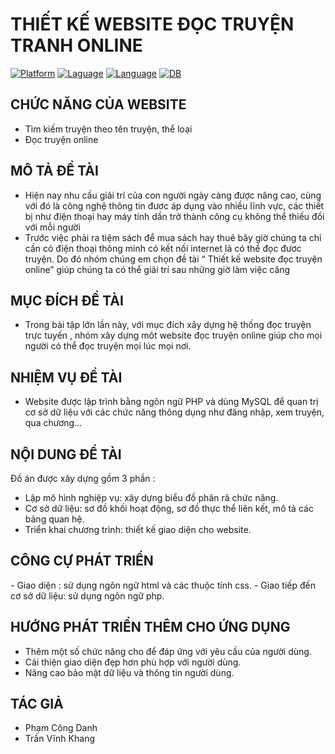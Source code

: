 # THIẾT KẾ WEBSITE ĐỌC TRUYỆN TRANH ONLINE
[![Platform](https://img.shields.io/badge/platform-PHP-blue
)](https://www.php.net/downloads.php)
[![Laguage](https://img.shields.io/badge/WEB-HTML-green
)](https://www.php.net/downloads.php)
[![Language](https://img.shields.io/badge/Style-CSS-red
)](https://developer.mozilla.org/vi/docs/Web/CSS)
[![DB](https://img.shields.io/badge/DB-MYSQL-information
)](https://www.mysql.com/)

<h2> CHỨC NĂNG CỦA WEBSITE </h2>

- Tìm kiếm truyện theo tên truyện, thể loại
- Đọc truyện online

<h2> MÔ TẢ ĐỀ TÀI </h2>

- Hiện nay nhu cầu giải trí của con người ngày càng được nâng cao, cùng với đó là công nghệ thông tin đươc áp dụng vào nhiều lĩnh vực, các thiết bị như điện thoại hay máy tính dần trở thành công cụ không thể thiếu đối với mỗi người
- Trước việc phải ra tiệm sách để mua sách hay thuê bây giờ chúng ta chỉ cần có điện thoại thông minh có kết nối internet là có thể đọc đươc truyện. Do đó nhóm chúng em chọn đề tài “ Thiết kế website đọc truyện online” giúp chúng ta có thể giải trí sau những giờ làm việc căng 
<h2> MỤC ĐÍCH ĐỀ TÀI</h2>

- Trong bài tập lớn lần này, với mục đích xây dựng hệ thống đọc truyện trực tuyến , nhóm xây dựng môt website đọc truyện online giúp cho mọi người có thể đọc truyện mọi lúc mọi nơi.

<h2> NHIỆM VỤ ĐỀ TÀI</h2>

- Website được lập trình bằng ngôn ngữ PHP và dùng MySQL để quan trị cơ sở dữ liệu với các chức năng thông dụng như đăng nhập, xem truyện, qua chương...

<h2> NỘI DUNG ĐỀ TÀI</h2>

Đồ án được xây dựng gồm 3 phần :
- Lập mô hình nghiệp vụ: xây dựng biểu đồ phân rã chức năng.
- Cơ sở dữ liệu: sơ đồ khối hoạt động, sơ đồ thực thể liên kết, mô tả các bảng quan hệ.
- Triển khai chương trình: thiết kế giao diện cho website.
<h2> CÔNG CỰ PHÁT TRIỂN</h2>
- Giao diện : sử dụng ngôn ngữ html và các thuộc tính css.
- Giao tiếp đến cơ sở dữ liệu: sử dụng ngôn ngữ php.
<h2> HƯỚNG PHÁT TRIỂN THÊM CHO ỨNG DỤNG</h2>

- Thêm một số chức năng cho để đáp ứng với yêu cầu của người dùng.
- Cải thiện giao diện đẹp hơn phù hợp với người dùng.
- Nâng cao bảo mật dữ liệu và thông tin người dùng. 

<h2> TÁC GIẢ</h2>

- Phạm Công Danh
- Trần Vĩnh Khang
